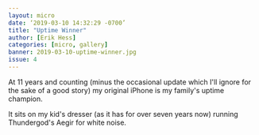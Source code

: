 ```yaml
---
layout: micro
date: ‘2019-03-10 14:32:29 -0700’
title: "Uptime Winner"
author: [Erik Hess]
categories: [micro, gallery]
banner: 2019-03-10-uptime-winner.jpg
issue: 4
---
```


At 11 years and counting (minus the occasional update which I'll ignore for the sake of a good story) my original iPhone is my family's uptime champion. 

It sits on my kid's dresser (as it has for over seven years now) running Thundergod's Aegir for white noise. 
